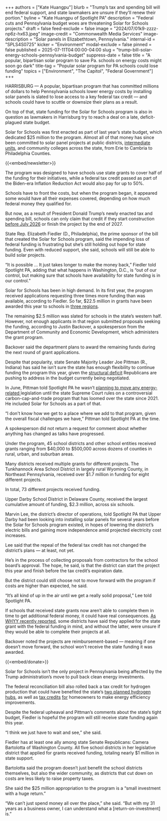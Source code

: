 +++
authors = ["Kate Huangpu"]
blurb = "Trump’s tax and spending bill will end federal support, and state lawmakers are unsure if they’ll renew their portion."
byline = "Kate Huangpu of Spotlight PA"
description = "Federal cuts and Pennsylvania budget woes are threatening Solar for Schools projects."
draft = false
feed-exclude = false
image = "2024/07/01k9-zzzz-np6z-hx63.jpeg"
image-credit = "Commonwealth Media Services"
image-description = "Solar panels in Elizabethtown, Pennsylvania."
internal-id = "SPLS4S0725"
kicker = "Environment"
modal-exclude = false
pinned = false
published = 2025-07-11T04:00:00-04:00
slug = "trump-bill-solar-energy-schools-pennsylvania-budget"
suppress-date = false
title = "A popular, bipartisan solar program to save Pa. schools on energy costs might soon go dark"
title-tag = "Popular solar program for PA schools could lose funding"
topics = ["Environment", "The Capitol", "Federal Government"]
+++

HARRISBURG —&nbsp;A popular, bipartisan program that has committed millions of dollars to help Pennsylvania schools lower energy costs by installing solar panels is slated to lose access to a key federal tax credit —&nbsp;and schools could have to scuttle or downsize their plans as a result.

On top of that, state funding for the Solar for Schools program is also in question as lawmakers in Harrisburg try to reach a deal on a late, deficit-plagued state budget.

Solar for Schools was first enacted as part of last year’s state budget, which dedicated $25 million to the program. Almost all of that money has since been committed to solar panel projects at public districts, <a href="https://paiu.org/">intermediate units</a>, and community colleges across the state, from Erie to Cambria to Philadelphia Counties.

{{<embed/newsletter>}}

The program was designed to have schools use state grants to cover half of the funding for their initiatives, while a federal tax credit passed as part of the Biden-era Inflation Reduction Act would also pay for up to 50%.

Schools have to front the costs, but when the program began, it appeared some would have all their expenses covered, depending on how much federal money they qualified for.

But now, as a result of President Donald Trump’s newly enacted tax and spending bill, schools can only claim that credit if they start construction <a href="https://www.mwe.com/insights/the-one-big-beautiful-bill-act-navigating-clean-energy-tax-credits-in-a-new-era/">before July 2026</a> or finish the project by the end of 2027.

State Rep. Elizabeth Fiedler (D., Philadelphia), the prime sponsor of the bill that created the Solar for Schools program, said the impending loss of federal funding is frustrating but she’s still holding out hope for state funding. Even with reduced support, she said, schools will still be able to build solar projects.

“It is possible … It just takes longer to make the money back,” Fiedler told Spotlight PA, adding that what happens in Washington, D.C., is “out of our control, but making sure that schools have availability for state funding is in our control.”

Solar for Schools has been in high demand. In its first year, the program received applications requesting three times more funding than was available, according to Fiedler. So far, $22.5 million in grants have been awarded this year to schools in <a href="https://dced.pa.gov/download/pennsylvania-solar-for-schools-program-overview-webinar/?wpdmdl=125646">three regions</a>.

The remaining $2.5 million was slated for schools in the state’s western half. However, not enough applicants in that region submitted proposals seeking the funding, according to Justin Backover, a spokesperson from the Department of Community and Economic Development, which administers the grant program.

Backover said the department plans to award the remaining funds during the next round of grant applications.

Despite that popularity, state Senate Majority Leader Joe Pittman (R., Indiana) has said he isn’t sure the state has enough flexibility to continue funding the program this year, given the <a href="https://www.spotlightpa.org/news/2024/08/budget-deficit-surplus-revenue-pennsylvania-legislature/">structural deficit</a> Republicans are pushing to address in the budget currently being negotiated.

In June, Pittman told Spotlight PA he wasn’t <a href="https://www.spotlightpa.org/news/2025/06/pennsylvania-clean-energy-bills-rggi-court-ruling-delay/">planning to move any energy-related </a>legislation until the state Supreme Court rules on a controversial carbon-cap-and-trade program that has loomed over the state since 2021. He included Solar for Schools as a part of that.

“I don&#39;t know how we get to a place where we add to that program, given the overall fiscal challenges we have,” Pittman told Spotlight PA at the time.

A spokesperson did not return a request for comment about whether anything has changed as talks have progressed.

Under the program, 45 school districts and other school entities received grants ranging from $40,000 to $500,000 across dozens of counties in rural, urban, and suburban areas.

Many districts received multiple grants for different projects. The Tunkhannock Area School District in largely rural Wyoming County, in Northeast Pennsylvania, received over $1.7 million in funding for eight different projects.

In total, 73 different projects received funding.

Upper Darby School District in Delaware County, received the largest cumulative amount of funding, $2.3 million, across six schools.

Marvin Lee, the district’s director of operations, told Spotlight PA that Upper Darby had been looking into installing solar panels for several years before the Solar for Schools program existed, in hopes of lowering the district’s electric bills and gaining more independence amid projected electricity cost increases.

Lee said that the repeal of the federal tax credit has not changed the district’s plans — at least, not yet.

He’s in the process of collecting proposals from contractors for the school board’s approval. The hope, he said, is that the district can start the project this year and finish before the tax credit’s expiration date.

But the district could still choose not to move forward with the program if costs are higher than expected, he said.

“It’s all kind of up in the air until we get a really solid proposal,” Lee told Spotlight PA.

If schools that received state grants now aren’t able to complete them in time to get additional federal money, it could have real consequences. <a href="https://whyy.org/articles/pennsylvania-schools-house-budget-bill-solar/">As WHYY recently reported</a>, some districts have said they applied for the state grant with the federal funding in mind, and without the latter, were unsure if they would be able to complete their projects at all.

Backover noted the projects are reimbursement-based — meaning if one doesn’t move forward, the school won’t receive the state funding it was awarded.

{{<embed/donate>}}

Solar for Schools isn’t the only project in Pennsylvania being affected by the Trump administration’s move to pull back clean energy investments.

The federal reconciliation bill also rolled back a tax credit for hydrogen production that could have benefited the state’s <a href="https://www.spotlightpa.org/news/2023/10/pennsylvania-hydrogen-hub-josh-shapiro-carbon-energy-jobs-infrastructure/">two planned hydrogen hubs</a>, as well as <a href="https://www.irs.gov/credits-deductions/energy-efficient-home-improvement-credit">tax credits</a> <a href="https://www.mcguirewoods.com/client-resources/alerts/2025/7/tax-bill-enacted-on-july-4-2025-contains-scaled-back-renewable-energy-provisions/">for</a> homeowners to make energy efficiency improvements.

Despite the federal upheaval and Pittman’s comments about the state’s tight budget, Fiedler is hopeful the program will still receive state funding again this year.

“I think we just have to wait and see,” she said.

Fiedler has at least one ally among state Senate Republicans: Camera Bartolotta of Washington County. All five school districts in her legislative district that applied for grants received funding, totaling nearly $1 million in state support.

Bartolotta said the program doesn’t just benefit the school districts themselves, but also the wider community, as districts that cut down on costs are less likely to raise property taxes.

She said the $25 million appropriation to the program is a “small investment with a huge return.”

“We can’t just spend money all over the place,” she said. “But with my 31 years as a business owner, I can understand what a \[return-on-investment\] is.”

